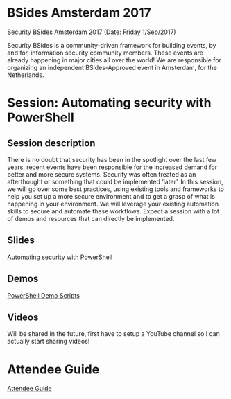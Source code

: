 # BSides Amsterdam 2017
Security BSides Amsterdam 2017
(Date: Friday 1/Sep/2017)

Security BSides is a community-driven framework for building events, by and for, information security community members. These events are already happening in major cities all over the world! We are responsible for organizing an independent BSides-Approved event in Amsterdam, for the Netherlands.

# Session: Automating security with PowerShell
## Session description
There is no doubt that security has been in the spotlight over the last few years, recent events have been responsible for the increased demand for better and more secure systems. Security was often treated as an afterthought or something that could be implemented ‘later’. In this session, we will go over some best practices, using existing tools and frameworks to help you set up a more secure environment and to get a grasp of what is happening in your environment. We will leverage your existing automation skills to secure and automate these workflows. Expect a session with a lot of demos and resources that can directly be implemented.

## Slides
[Automating security with PowerShell](https://github.com/jaapbrasser/Events/blob/master/BSidesAms2017/Automating%20security%20with%20PowerShell.pptx)

## Demos
[PowerShell Demo Scripts](https://github.com/jaapbrasser/Events/tree/master/BSidesAms2017/Demo)

## Videos
Will be shared in the future, first have to setup a YouTube channel so I can actually start sharing videos!

# Attendee Guide
[Attendee Guide](https://github.com/jaapbrasser/Events/blob/master/BSidesAms2017/Attendee%20Guide.md)
